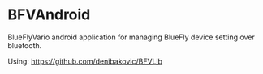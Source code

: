 # BFVAndroid

BlueFlyVario android application for managing BlueFly device setting over bluetooth.

Using: https://github.com/denibakovic/BFVLib